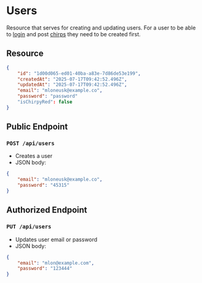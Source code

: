 # Users

Resource that serves for creating and updating users. For a user to be able to [login](./authentication.md) and post [chirps](./chirps.md) they need to be created first.

## Resource
```JSON
{
    "id": "1d00d065-ed01-40ba-a83e-7d86de53e199",
    "createdAt": "2025-07-17T09:42:52.496Z",
    "updatedAt": "2025-07-17T09:42:52.496Z",
    "email": "mloneusk@example.co",
    "password": "password"
    "isChirpyRed": false
}
```

## Public Endpoint

### `POST /api/users`

- Creates a user
- JSON body:

```JSON
{
    "email": "mloneusk@example.co",
    "password": "45315"
}
```

## Authorized Endpoint

### `PUT /api/users`

- Updates user email or password
- JSON body:

```JSON
{
    "email": "mlon@example.com",
    "password": "123444"
}
```
